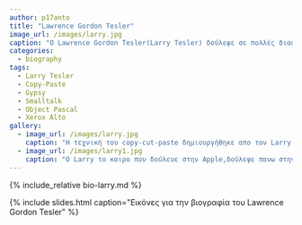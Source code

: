 ```yaml
---
author: p17anto
title: "Lawrence Gordon Tesler"
image_url: /images/larry.jpg
caption: "Ο Lawrence Gordon Tesler(Larry Tesler) δούλεψε σε πολλές διασημες εταιρίες όπως η Apple,η Amazon καθως και Yahoo και είναι γνωστός ως ο ιδρυτής της λειτουργιας copy-paste!"
categories:
  - biography
tags:
  - Larry Tesler
  - Copy-Paste
  - Gypsy
  - Smalltalk
  - Object Pascal
  - Xerox Alto
gallery:
  - image_url: /images/larry.jpg
    caption: "Η τεχνική του copy-cut-paste δημιουργήθηκε απο τον Larry Tesler για να προσφέρουν μια μορφη επικοινωνίας μεταξύ διεργασιών καθως και τη μεταφορα δεδομένων μεσω της διεπαφής χρήστη ενός υπολογιστή."
  - image_url: /images/larry1.jpg
    caption: "Ο Larry το καιρο που δούλευε στην Apple,δούλεψε πανω στην Apple Lisa,ενας απο τους πρώτους υπολογιστές που ειχαν γραφικό περιβαλλον που δημοσιεύτηκε απο την Apple το 1983."
---
```


{% include_relative bio-larry.md %}

{% include slides.html caption="Εικόνες για την βιογραφία του Lawrence Gordon Tesler" %}
